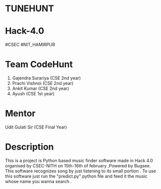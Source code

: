 # TUNEHUNT
# Hack-4.0
#CSEC #NIT_HAMIRPUR

# Team CodeHunt
1. Gajendra Surariya (CSE 2nd year)
2. Prachi Vishnoi (CSE 2nd year)
3. Ankit Kumar (CSE 2nd year)
4. Ayush (CSE 1st year)

# Mentor
Udit Gulati Sir (CSE Final Year)

# Description

This is a project is Python based music finder software made in Hack 4.0 organised by CSEC-NITH on 15th-16th of february ,Powered by Bugsee.
This software recognizes song by just listening to its small portion . To use this software just run the "predict.py" python file and feed it the music whose name you wanna search . 

